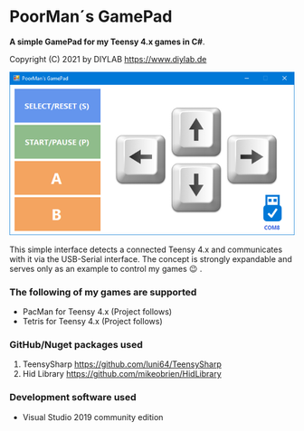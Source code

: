 # PoorMan´s GamePad
 **A simple GamePad for my Teensy 4.x games in C#**.

 Copyright (C) 2021 by DIYLAB <https://www.diylab.de>

![](screenshots/gamepad.png)

This simple interface detects a connected Teensy 4.x and communicates with it via the USB-Serial interface.
The concept is strongly expandable and serves only as an example to control my games :wink: .

### The following of my games are supported

- PacMan for Teensy 4.x (Project follows)
- Tetris for Teensy 4.x (Project follows)

### GitHub/Nuget packages used

1. TeensySharp <https://github.com/luni64/TeensySharp>
2. Hid Library <https://github.com/mikeobrien/HidLibrary> 

### Development software used

* Visual Studio 2019 community edition